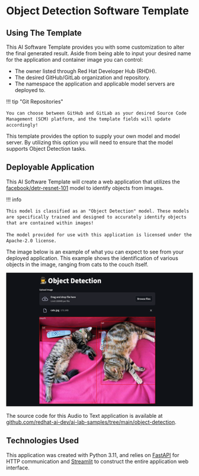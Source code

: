 <!-- Original Recipe README: https://github.com/containers/ai-lab-recipes/blob/main/recipes/computer_vision/object_detection/README.md
-->

# **Object Detection Software Template**

## **Using The Template**

This AI Software Template provides you with some customization to alter the final generated result. Aside from being able to input your desired name for the application and container image you can control:

- The owner listed through Red Hat Developer Hub (RHDH).
- The desired GitHub/GitLab organization and repository.
- The namespace the application and applicable model servers are deployed to.

!!! tip "Git Repositories"

    You can choose between GitHub and GitLab as your desired Source Code Management (SCM) platform, and the template fields will update accordingly!


This template provides the option to supply your own model and model server. By utilizing this option you will need to ensure that the model supports Object Detection tasks.

## **Deployable Application**

This AI Software Template will create a web application that utilizes the [facebook/detr-resnet-101](https://huggingface.co/facebook/detr-resnet-101) model to identify objects from images. 

!!! info

    This model is classified as an "Object Detection" model. These models are specifically trained and designed to accurately identify objects that are contained within images!

    The model provided for use with this application is licensed under the Apache-2.0 license.

The image below is an example of what you can expect to see from your deployed application. This example shows the identification of various objects in the image, ranging from cats to the couch itself.

![Example of Application](./images/object-detection.png)

The source code for this Audio to Text application is available at [github.com/redhat-ai-dev/ai-lab-samples/tree/main/object-detection](https://github.com/redhat-ai-dev/ai-lab-samples/tree/main/object-detection).

## **Technologies Used**

This application was created with Python 3.11, and relies on [FastAPI](https://fastapi.tiangolo.com/) for HTTP communication and [Streamlit](https://streamlit.io/) to construct the entire application web interface.